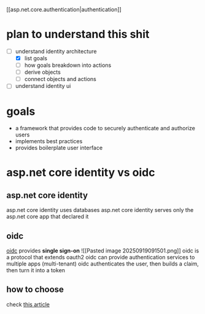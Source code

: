 [[asp.net.core.authentication|authentication]]
# plan to understand this shit
- [ ] understand identity architecture
	- [x] list goals
	- [ ] how goals breakdown into actions
	- [ ] derive objects
	- [ ] connect objects and actions
- [ ] understand identity ui
# goals
- a framework that provides code to securely authenticate and authorize users
- implements best practices
- provides boilerplate user interface
# asp.net core identity vs oidc
## asp.net core identity
asp.net core identity uses databases
asp.net core identity serves only the asp.net core app that declared it
## oidc
[oidc](https://www.microsoft.com/en-us/security/business/security-101/what-is-openid-connect-oidc) provides **single sign-on**
![[Pasted image 20250919091501.png]]
oidc is a protocol that extends oauth2
oidc can provide authentication services to multiple apps (multi-tenant)
oidc authenticates the user, then builds a claim, then turn it into a token
## how to choose
check [this article](https://learn.microsoft.com/en-us/aspnet/core/security/how-to-choose-identity-solution)